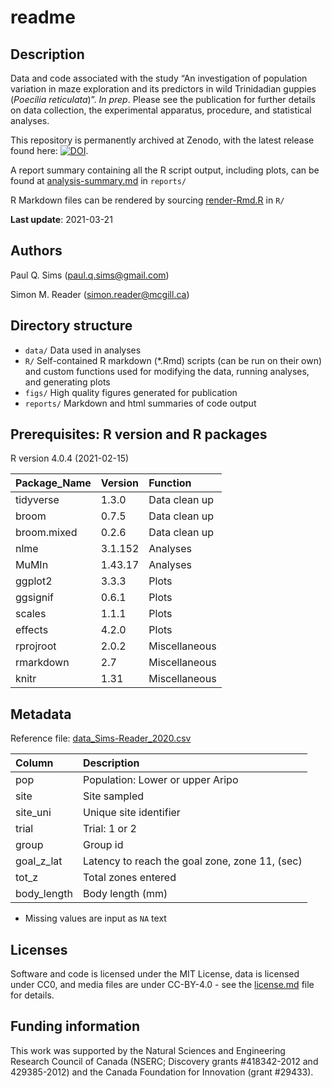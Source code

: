 readme
================

## Description

Data and code associated with the study “An investigation of population
variation in maze exploration and its predictors in wild Trinidadian
guppies (*Poecilia reticulata*)”. *In prep*. Please see the publication
for further details on data collection, the experimental apparatus,
procedure, and statistical analyses.

This repository is permanently archived at Zenodo, with the latest
release found here:
[![DOI](https://zenodo.org/badge/279408355.svg)](https://zenodo.org/badge/latestdoi/279408355).

A report summary containing all the R script output, including plots,
can be found at
[analysis-summary.md](https://github.com/paulqsims/inno_pop/blob/master/reports/analysis-summary.md)
in `reports/`

R Markdown files can be rendered by sourcing
[render-Rmd.R](https://github.com/paulqsims/inno_pop/blob/master/R/render-Rmd.R)
in `R/`

**Last update**: 2021-03-21

## Authors

Paul Q. Sims (<paul.q.sims@gmail.com>)

Simon M. Reader (<simon.reader@mcgill.ca>)

## Directory structure

  - `data/` Data used in analyses
  - `R/` Self-contained R markdown (\*.Rmd) scripts (can be run on their
    own) and custom functions used for modifying the data, running
    analyses, and generating plots
  - `figs/` High quality figures generated for publication
  - `reports/` Markdown and html summaries of code output

## Prerequisites: R version and R packages

R version 4.0.4 (2021-02-15)

| Package\_Name | Version | Function      |
| :------------ | :------ | :------------ |
| tidyverse     | 1.3.0   | Data clean up |
| broom         | 0.7.5   | Data clean up |
| broom.mixed   | 0.2.6   | Data clean up |
| nlme          | 3.1.152 | Analyses      |
| MuMIn         | 1.43.17 | Analyses      |
| ggplot2       | 3.3.3   | Plots         |
| ggsignif      | 0.6.1   | Plots         |
| scales        | 1.1.1   | Plots         |
| effects       | 4.2.0   | Plots         |
| rprojroot     | 2.0.2   | Miscellaneous |
| rmarkdown     | 2.7     | Miscellaneous |
| knitr         | 1.31    | Miscellaneous |

## Metadata

Reference file:
[data\_Sims-Reader\_2020.csv](https://github.com/paulqsims/inno_pop/blob/master/data/data_Sims-Reader_2020.csv)

| Column       | Description                                    |
| :----------- | :--------------------------------------------- |
| pop          | Population: Lower or upper Aripo               |
| site         | Site sampled                                   |
| site\_uni    | Unique site identifier                         |
| trial        | Trial: 1 or 2                                  |
| group        | Group id                                       |
| goal\_z\_lat | Latency to reach the goal zone, zone 11, (sec) |
| tot\_z       | Total zones entered                            |
| body\_length | Body length (mm)                               |

  - Missing values are input as `NA` text

## Licenses

Software and code is licensed under the MIT License, data is licensed
under CC0, and media files are under CC-BY-4.0 - see the
[license.md](https://github.com/paulqsims/inno_pop/blob/master/license.md)
file for details.

## Funding information

This work was supported by the Natural Sciences and Engineering Research
Council of Canada (NSERC; Discovery grants \#418342-2012 and
429385-2012) and the Canada Foundation for Innovation (grant \#29433).
